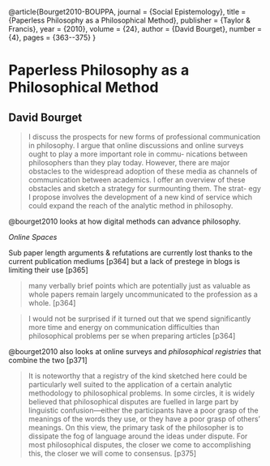 @article{Bourget2010-BOUPPA,
  journal = {Social Epistemology},
  title = {Paperless Philosophy as a Philosophical Method},
  publisher = {Taylor \& Francis},
  year = {2010},
  volume = {24},
  author = {David Bourget},
  number = {4},
  pages = {363--375}
}

# Paperless Philosophy as a Philosophical Method

## David Bourget

> I discuss the prospects for new forms of professional communication in philosophy. I argue that online discussions and online surveys ought to play a more important role in commu- nications between philosophers than they play today. However, there are major obstacles to the widespread adoption of these media as channels of communication between academics. I offer an overview of these obstacles and sketch a strategy for surmounting them. The strat- egy I propose involves the development of a new kind of service which could expand the reach of the analytic method in philosophy.

@bourget2010 looks at how digital methods can advance philosophy.

*Online Spaces*

Sub paper length arguments & refutations are currently lost thanks to the current publication mediums [p364] but a lack of prestege in blogs is limiting their use [p365]

> many verbally brief points which are potentially just as valuable as whole papers remain largely uncommunicated to the profession as a whole. [p364]

> I would not be surprised if it turned out that we spend significantly more time and energy on communication difficulties than philosophical problems per se when preparing articles [p364]

@bourget2010 also looks at online surveys and _philosophical registries_ that combine the two [p371]

> It is noteworthy that a registry of the kind sketched here could be particularly well suited to the application of a certain analytic methodology to philosophical problems. In some circles, it is widely believed that philosophical disputes are fuelled in large part by linguistic confusion—either the participants have a poor grasp of the meanings of the words they use, or they have a poor grasp of others’ meanings. On this view, the primary task of the philosopher is to dissipate the fog of language around the ideas under dispute. For most philosophical disputes, the closer we come to accomplishing this, the closer we will come to consensus. [p375]

